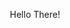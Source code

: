 <div align="center">
<p >Hello There! </p>
 <vid width="600px" src="[https://user-images.githubusercontent.com/116208494/228307770-ee387f70-45b1-4532-a2f3-4599c7a4b54e.jpg](https://www.pexels.com/de-de/video/mann-hande-tippen-sitzung-5377268/)" />

 </div>

